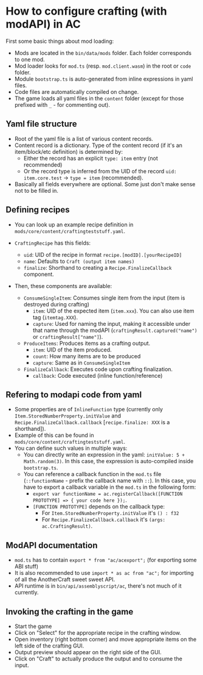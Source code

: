 # How to configure crafting (with modAPI) in AC
First some basic things about mod loading:
* Mods are located in the `bin/data/mods` folder. Each folder corresponds to one mod.
* Mod loader looks for `mod.ts` (resp. `mod.client.wasm`) in the root or `code` folder.
* Module `bootstrap.ts` is auto-generated from inline expressions in yaml files.
* Code files are automatically compiled on change.
* The game loads all yaml files in the `content` folder (except for those prefixed with `_` - for commenting out).

## Yaml file structure
* Root of the yaml file is a list of various content records.
* Content record is a dictionary. Type of the content record (if it's an item/block/etc definition) is determined by:
  * Either the record has an explicit `type: item` entry (not recommended)
  * Or the record type is inferred from the UID of the record `uid: item.core.test` -> `type = item` (recommended).
* Basically all fields everywhere are optional. Some just don't make sense not to be filled in.

## Defining recipes
* You can look up an example recipe definition in `mods/core/content/craftingteststuff.yaml`.
* `CraftingRecipe` has this fields:
  * `uid`: UID of the recipe in format `recipe.[modID].[yourRecipeID]`
  * `name`: Defaults to `Craft (output item names)`
  * `finalize`: Shorthand to creating a `Recipe.FinalizeCallback` component.

* Then, these components are available:
  * `ConsumeSingleItem`: Consumes single item from the input (item is destroyed during crafting)
    * `item`: UID of the expected item (`item.xxx`). You can also use item tag (`itemtag.XXX`).
    * `capture`: Used for naming the input, making it accessible under that name through the modAPI (`craftingResult.captured("name")` or `craftingResult["name"]`).
  * `ProduceItems`: Produces items as a crafting output.
    * `item`: UID of the item produced.
    * `count`: How many items are to be produced
    * `capture`: Same as in `ConsumeSingleItem`
  * `FinalizeCallback`: Executes code upon crafting finalization.
    * `callback`: Code executed (inline function/reference)

## Refering to modapi code from yaml
* Some properties are of `InlineFunction` type (currently only `Item.StoredNumberProperty.initValue` and `Recipe.FinalizeCallback.callback` [`recipe.finalize: XXX` is a shorthand]).
* Example of this can be found in `mods/core/content/craftingteststuff.yaml`.
* You can define such values in multiple ways:
  * You can directly write an expression in the yaml: `initValue: 5 + Math.random(3)`. In this case, the expression is auto-compiled inside `bootstrap.ts`.
  * You can reference a callback function in the `mod.ts` file (`::functionName` - prefix the callback name with `::`). In this case, you have to export a callback variable in the `mod.ts` in the following form:
    * `export var functionName = ac.registerCallback([FUNCTION PROTOTYPE] => { your code here });`.
    * `[FUNCTION PROTOTYPE]` depends on the callback type:
      * For `Item.StoredNumberProperty.initValue` it's `() : f32`
      * For `Recipe.FinalizeCallback.callback` it's `(args: ac.CraftingResult)`.

## ModAPI documentation
* `mod.ts` has to contain `export * from "ac/acexport";` (for exporting some ABI stuff)
* It is also recommended to use `import * as ac from "ac";` for importing of all the AnotherCraft sweet sweet API.
* API runtime is in `bin/api/assemblyscript/ac`, there's not much of it currently.

## Invoking the crafting in the game
* Start the game
* Click on "Select" for the appropriate recipe in the crafting window.
* Open inventory (right bottom corner) and move appropriate items on the left side of the crafting GUI.
* Output preview should appear on the right side of the GUI.
* Click on "Craft" to actually produce the output and to consume the input.